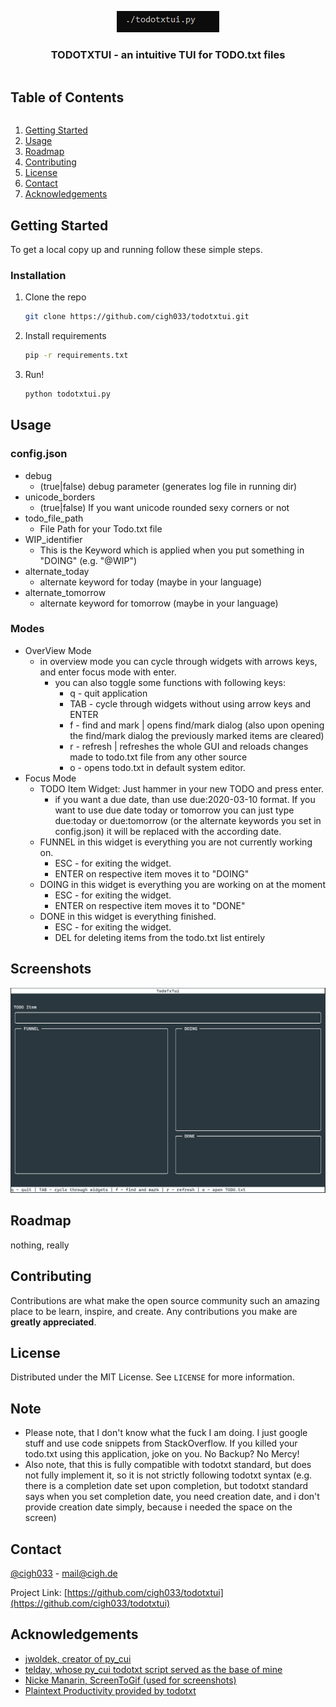 <!-- PROJECT LOGO -->
<p align="center">
    <a href=https://github.com/cigh033/todotxtui.git><img src=images/logo.gif/></a>
  <h3 align="center">TODOTXTUI - an intuitive TUI for TODO.txt files</h3>
</p>

<!-- TABLE OF CONTENTS -->
  <summary><h2 style="display: inline-block">Table of Contents</h2></summary>
  <ol>
    <li>
      <a href="#getting-started">Getting Started</a>
    </li>
    <li><a href="#usage">Usage</a></li>
    <li><a href="#roadmap">Roadmap</a></li>
    <li><a href="#contributing">Contributing</a></li>
    <li><a href="#license">License</a></li>
    <li><a href="#contact">Contact</a></li>
    <li><a href="#acknowledgements">Acknowledgements</a></li>
  </ol>

<!-- GETTING STARTED -->
## Getting Started

To get a local copy up and running follow these simple steps.

### Installation

1. Clone the repo
   ```sh
   git clone https://github.com/cigh033/todotxtui.git
   ```
2. Install requirements
   ```sh
   pip -r requirements.txt
   ```
3. Run!
   ```sh
   python todotxtui.py
   ```   

<!-- USAGE EXAMPLES -->
## Usage

### config.json
* debug
  * (true|false) debug parameter (generates log file in running dir)
* unicode_borders
  * (true|false) If you want unicode rounded sexy corners or not
* todo_file_path
  * File Path for your Todo.txt file
* WIP_identifier
  * This is the Keyword which is applied when you put something in "DOING" (e.g. "@WIP")
* alternate_today
  * alternate keyword for today (maybe in your language)
* alternate_tomorrow
  * alternate keyword for tomorrow (maybe in your language)

### Modes
* OverView Mode
  * in overview mode you can cycle through widgets with arrows keys, and enter focus mode with enter.
    * you can also toggle some functions with following keys: 
      * q - quit application
      * TAB - cycle through widgets without using arrow keys and ENTER
      * f - find and mark | opens find/mark dialog (also upon opening the find/mark dialog the previously marked items are cleared)
      * r - refresh | refreshes the whole GUI and reloads changes made to todo.txt file from any other source
      * o - opens todo.txt in default system editor.
* Focus Mode
  * TODO Item Widget: Just hammer in your new TODO and press enter.
    * if you want a due date, than use due:2020-03-10 format. If you want to use due date today or tomorrow you can just type due:today or due:tomorrow (or the alternate keywords you set in config.json) it will be replaced with the according date.
  * FUNNEL in this widget is everything you are not currently working on.
    * ESC - for exiting the widget.
    * ENTER on respective item moves it to "DOING"
  * DOING in this widget is everything you are working on at the moment
    * ESC - for exiting the widget.
    * ENTER on respective item moves it to "DONE"
  * DONE in this widget is everything finished.
    * ESC - for exiting the widget.
    * DEL for deleting items from the todo.txt list entirely

## Screenshots

![Workflow](images/workflow.gif)

<!-- ROADMAP -->
## Roadmap

nothing, really

<!-- CONTRIBUTING -->
## Contributing

Contributions are what make the open source community such an amazing place to be learn, inspire, and create. Any contributions you make are **greatly appreciated**.

<!-- LICENSE -->
## License

Distributed under the MIT License. See `LICENSE` for more information.

<!-- NOTE -->
## Note
* Please note, that I don't know what the fuck I am doing. I just google stuff and use code snippets from StackOverflow. If you killed your todo.txt using this application, joke on you.
No Backup? No Mercy!
* Also note, that this is fully compatible with todotxt standard, but does not fully implement it, so it is not strictly following todotxt syntax (e.g. there is a completion date set upon completion, but todotxt standard says when you set completion date, you need creation date, and i don't provide creation date simply, because i needed the space on the screen)

<!-- CONTACT -->
## Contact

[@cigh033](https://twitter.com/cigh033) - mail@cigh.de

Project Link: [https://github.com/cigh033/todotxtui](https://github.com/cigh033/todotxtui)

<!-- ACKNOWLEDGEMENTS -->
## Acknowledgements

* [jwoldek, creator of py_cui](https://github.com/jwlodek/py_cui)
* [telday, whose py_cui todotxt script served as the base of mine](https://gist.github.com/telday/227d39502d2fe017deb8b8b3c3b007f9)
* [Nicke Manarin, ScreenToGif (used for screenshots)](https://github.com/NickeManarin/ScreenToGif)
* [Plaintext Productivity provided by todotxt](http://todotxt.org/)
